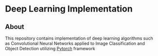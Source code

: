 # Deep Learning Implementation

## About

This repository contains implementation of deep learning algorithms such as Convolutional Neural Networks applied to Image Classification and Object Detection utilizing [Pytorch](https://pytorch.org/)  framework
